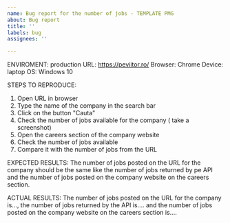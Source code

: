 ```yaml
---
name: Bug report for the number of jobs - TEMPLATE PMG
about: Bug report
title: ''
labels: bug
assignees: ''

---
```


ENVIROMENT: production
URL: https://peviitor.ro/
Browser: Chrome
Device: laptop
OS: Windows 10

STEPS TO REPRODUCE:
1) Open URL in browser
2) Type the name of the company in the search bar
3) Click on the button "Cauta"
4) Check the number of jobs available for the company ( take a screenshot)
5) Open the careers section of the company website
6) Check the number of jobs available
7) Compare it with the number of jobs from the URL

EXPECTED RESULTS:
The number of jobs posted on the URL for the company should be the same like the number of jobs returned by pe API and the number of jobs posted on the company website on the careers section.

ACTUAL RESULTS:
The number of jobs posted on the URL for the company is..., the number of jobs returned by the API is.... and the number of jobs posted on the company website on the careers section is....
